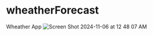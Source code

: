 # wheatherForecast
Wheather App 
![Screen Shot 2024-11-06 at 12 48 07 AM](https://github.com/user-attachments/assets/ffe78bb1-7402-4835-97bd-de4fed5db1b1)
